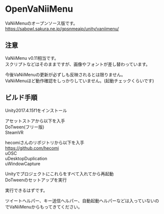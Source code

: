 # OpenVaNiiMenu
VaNiiMenuのオープンソース版です。  
https://sabowl.sakura.ne.jp/gpsnmeajp/unity/vaniimenu/  
  

## 注意
VaNiiMenu v0.11相当です。  
スクリプトなどはそのままですが、画像やフォントが差し替わっています。   
  
今後VaNiiMenuの更新が必ずしも反映されるとは限りません。  
VaNiiMenuほど動作確認をしっかりしていません。(起動チェックくらいです)

## ビルド手順
Unity2017.4.15f1をインストール   
 
アセットストアから以下を入手   
DoTween(フリー版)   
SteamVR   

hecomiさんのリポジトリから以下を入手  
https://github.com/hecomi   
uOSC   
uDesktopDuplication   
uWindowCapture   

Unityでプロジェクトにこれらをすべて入れてから再起動  
DoTweenのセットアップを実行  
  
実行できるはずです。  
  
ツイートヘルパー、キー送信ヘルパー、自動起動ヘルパーなどは入っていないのでVaNiiMenuからもってきてください。  
